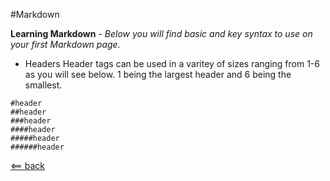#Markdown

**Learning Markdown** - 
*Below you will find basic and key syntax to use on your first Markdown page.*

* Headers
Header tags can be used in a varitey of sizes ranging from 1-6 as you will see below. 1 being the largest header and 6 being the smallest.

```
#header
##header
###header
####header
#####header
######header
```


[<== back](reading-notes.md)
